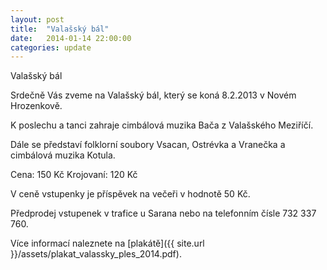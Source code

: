 ```yaml
---
layout: post
title:  "Valašský bál"
date:   2014-01-14 22:00:00
categories: update
---
```


Valašský bál

Srdečně Vás zveme na Valašský bál, který se koná 8.2.2013 v Novém Hrozenkově. 

K poslechu a tanci zahraje cimbálová muzika Bača z Valašského Meziříčí. 

Dále se představí  folklorní soubory Vsacan, Ostrévka a Vranečka a cimbálová muzika Kotula. 


Cena: 150 Kč
Krojovaní: 120 Kč

V ceně vstupenky je příspěvek na večeři v hodnotě 50 Kč. 


Předprodej vstupenek v trafice u Sarana nebo na telefonním čísle 732 337 760.

Více informací naleznete na [plakátě]({{ site.url }}/assets/plakat_valassky_ples_2014.pdf).

